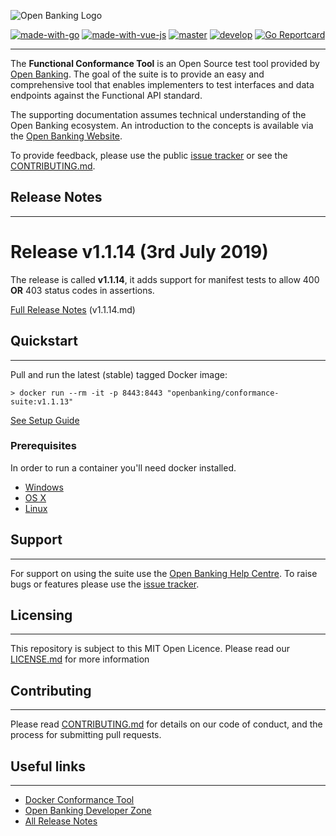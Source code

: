 ![Open Banking Logo](https://bitbucket.org/openbankingteam/conformance-suite/raw/99b76db5f60bb4d790d6f32bffae29cbe95a3661/docs/static_files/OBIE_logotype_blue_RGB.PNG)

[![made-with-go](https://img.shields.io/badge/Made%20with-Go-1f425Ff.svg)](https://www.golang.org/)
[![made-with-vue-js](https://img.shields.io/badge/Made%20with-Vue.JS-1f425Ff.svg)](https://vuejs.org/)
[![master](https://img.shields.io/bitbucket/pipelines/openbankingteam/conformance-suite/master.svg)](https://bitbucket.org/openbankingteam/conformance-suite/addon/pipelines/home#!/results/branch/master/page/1)
[![develop](https://img.shields.io/bitbucket/pipelines/openbankingteam/conformance-suite/develop.svg)](https://bitbucket.org/openbankingteam/conformance-suite/addon/pipelines/home#!/results/branch/develop/page/1)
[![Go Reportcard](https://goreportcard.com/badge/bitbucket.org/openbankingteam/conformance-suite)](https://goreportcard.com/report/bitbucket.org/openbankingteam/conformance-suite)

---

The **Functional Conformance Tool** is an Open Source test tool provided by [Open Banking](https://www.openbanking.org.uk/). The goal of the suite is to provide an easy and comprehensive tool that enables implementers to test interfaces and data endpoints against the Functional API standard.

The supporting documentation assumes technical understanding of the Open Banking ecosystem. An introduction to the concepts is available via the [Open Banking Website](https://www.openbanking.org.uk/).

To provide feedback, please use the public [issue tracker](https://bitbucket.org/openbankingteam/conformance-suite/issues) or see the [CONTRIBUTING.md](CONTRIBUTING.md).

## Release Notes 
* * *

# Release v1.1.14 (3rd July 2019)

The release is called **v1.1.14**, it adds support for manifest tests to allow 400 **OR** 403 status codes in assertions.

[Full Release Notes](docs/releases/v1.1.14.md) (v1.1.14.md)

## Quickstart
* * *

Pull and run the latest (stable) tagged Docker image:

    > docker run --rm -it -p 8443:8443 "openbanking/conformance-suite:v1.1.13"

[See Setup Guide](docs/setup-guide.md) 

### Prerequisites

In order to run a container you'll need docker installed.

* [Windows](https://docs.docker.com/windows/started)
* [OS X](https://docs.docker.com/mac/started/)
* [Linux](https://docs.docker.com/linux/started/)

## Support
* * *

For support on using the suite use the [Open Banking Help Centre](https://openbanking.atlassian.net/servicedesk/customer/portals). To raise bugs or features please use the [issue tracker](https://bitbucket.org/openbankingteam/conformance-suite/issues).

## Licensing
* * *

This repository is subject to this MIT Open Licence. Please read our [LICENSE.md](LICENSE.md) for more information

## Contributing
* * *
Please read [CONTRIBUTING.md](CONTRIBUTING.md) for details on our code of conduct, and the process for submitting pull requests.

## Useful links
* * *

* [Docker Conformance Tool](https://hub.docker.com/r/openbanking/conformance-suite/)
* [Open Banking Developer Zone](https://openbanking.atlassian.net/wiki/spaces/DZ/overview)
* [All Release Notes](docs/releases/releases.md)

